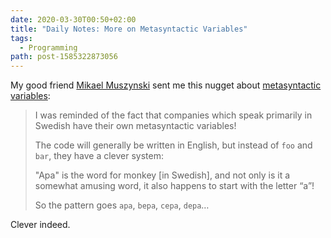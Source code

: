 ```yaml
---
date: 2020-03-30T00:50+02:00
title: "Daily Notes: More on Metasyntactic Variables"
tags:
  - Programming
path: post-1585322873056
---
```


My good friend [Mikael Muszynski](https://twitter.com/linduxed) sent me this nugget about [metasyntactic variables](https://redalemeden.com/microblog/post-1584485660627):

> I was reminded of the fact that companies which speak primarily in Swedish have their own metasyntactic variables!
>
> The code will generally be written in English, but instead of `foo` and `bar`, they have a clever system:
>
> "Apa" is the word for monkey [in Swedish], and not only is it a somewhat amusing word, it also happens to start with the letter “a”!
>
> So the pattern goes `apa`, `bepa`, `cepa`, `depa`…

Clever indeed.
